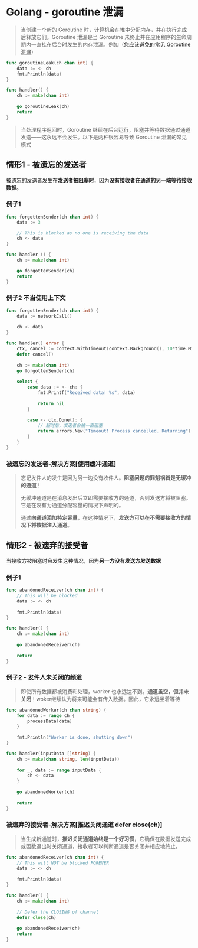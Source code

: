 # Golang - goroutine 泄漏
> 当创建一个新的 Goroutine 时，计算机会在堆中分配内存，并在执行完成后释放它们。Goroutine 泄漏是当 Goroutine 未终止并在应用程序的生命周期内一直挂在后台时发生的内存泄漏。例如（[您应该避免的常见 Goroutine 泄漏](https://betterprogramming.pub/common-goroutine-leaks-that-you-should-avoid-fe12d12d6ee)）
>

``` go
func goroutineLeak(ch chan int) {
	data := <- ch
	fmt.Println(data)
}

func handler() {
	ch := make(chan int)
	
	go goroutineLeak(ch)
	return
}
```

> 当处理程序返回时，Goroutine 继续在后台运行，阻塞并等待数据通过通道发送——这永远不会发生。以下是两种很容易导致 Goroutine 泄漏的常见模式

## 情形1 - 被遗忘的发送者
被遗忘的发送者发生在**发送者被阻塞时**，因为**没有接收者在通道的另一端等待接收数据**。
### 例子1
```go
func forgottenSender(ch chan int) {
    data := 3

    // This is blocked as no one is receiving the data
    ch <- data
}

func handler () {
    ch := make(chan int)

    go forgottenSender(ch)
    return
}
```

### 例子2 不当使用上下文
```go
func forgottenSender(ch chan int) {
	data := networkCall()
  
	ch <- data
}

func handler() error {
	ctx, cancel := context.WithTimeout(context.Background(), 10*time.Millisecond)
	defer cancel()
  
	ch := make(chan int)
	go forgottenSender(ch)
  
	select {
		case data := <- ch: {
			fmt.Printf("Received data! %s", data)
      
			return nil
		}
    
		case <- ctx.Done(): {
            // 超时后，发送者会被一直阻塞
			return errors.New("Timeout! Process cancelled. Returning")
		}
	}
}
```

### 被遗忘的发送者-解决方案[**使用缓冲通道**]
> 忘记发件人的发生是因为另一边没有收件人。**阻塞问题的罪魁祸首是无缓冲的通道**！
>
> 无缓冲通道是在消息发出后立即需要接收方的通道，否则发送方将被阻塞。它是在没有为通道分配容量的情况下声明的。
>
> 通过**向通道添加特定容量**，在这种情况下，**发送方可以在不需要接收方的情况下将数据注入通道**。

## 情形2 - 被遗弃的接受者
当接收方被阻塞时会发生这种情况，因为**另一方没有发送方发送数据**
### 例子1
```go
func abandonedReceiver(ch chan int) {
	// This will be blocked
	data := <- ch
  
	fmt.Println(data)	
}

func handler() {
	ch := make(chan int)
  
	go abandonedReceiver(ch)
  
	return
}
```

### 例子2 - 发件人未关闭的频道
> 即使所有数据都被消费和处理，worker 也永远达不到。**通道虽空，但并未关闭**！woker继续认为将来可能会有传入数据。因此，它永远坐着等待
```go
func abandonedWorker(ch chan string) {
	for data := range ch {
		processData(data)
	}
  
	fmt.Println("Worker is done, shutting down")
}

func handler(inputData []string) {
	ch := make(chan string, len(inputData))
  
	for _, data := range inputData {
		ch <- data
	}
  
	go abandonedWorker(ch)
	
	return
}
```

### 被遗弃的接受者-解决方案[**推迟关闭通道 defer close(ch)**]
> 当生成新通道时，**推迟关闭通道始终是一个好习惯**，它确保在数据发送完成或函数退出时关闭通道，接收者可以判断通道是否关闭并相应地终止。
```go
func abandonedReceiver(ch chan int) {
	// This will NOT be blocked FOREVER
	data := <- ch
  
	fmt.Println(data)	
}

func handler() {
	ch := make(chan int)
  
  	// Defer the CLOSING of channel
	defer close(ch)
  
	go abandonedReceiver(ch)
	return
}
```

